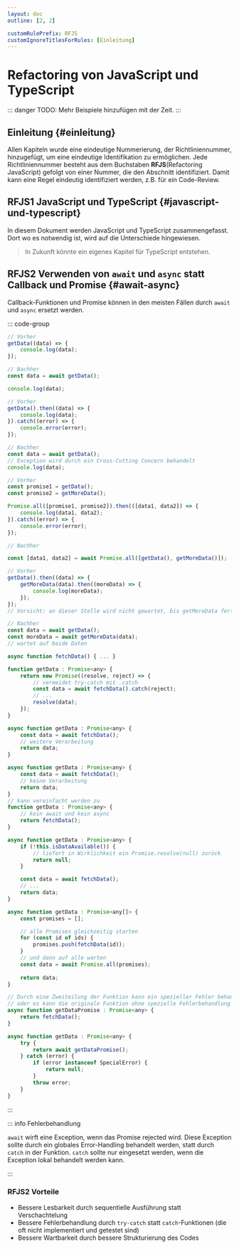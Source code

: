 ```yaml
---
layout: doc
outline: [2, 2]

customRulePrefix: RFJS
customIgnoreTitlesForRules: [Einleitung]
---
```


# Refactoring von JavaScript und TypeScript

::: danger TODO:
Mehr Beispiele hinzufügen mit der Zeit.
:::

## Einleitung {#einleitung}

Allen Kapiteln wurde eine eindeutige Nummerierung, der Richtliniennummer, hinzugefügt, um eine eindeutige Identifikation zu ermöglichen.
Jede Richtliniennummer besteht aus dem Buchstaben **RFJS**(Refactoring JavaScript) gefolgt von einer Nummer, die den Abschnitt identifiziert.
Damit kann eine Regel eindeutig identifiziert werden, z.B. für ein Code-Review.

## RFJS1 JavaScript und TypeScript {#javascript-und-typescript}

In diesem Dokument werden JavaScript und TypeScript zusammengefasst.
Dort wo es notwendig ist, wird auf die Unterschiede hingewiesen.

> In Zukunft könnte ein eigenes Kapitel für TypeScript entstehen.

## RFJS2 Verwenden von `await` und `async` statt Callback und Promise {#await-async}

Callback-Funktionen und Promise können in den meisten Fällen durch `await` und `async` ersetzt werden.

::: code-group

```javascript [Callback]
// Vorher
getData((data) => {
    console.log(data);
});

// Nachher
const data = await getData();

console.log(data);
```

```javascript [Promise]
// Vorher
getData().then((data) => {
    console.log(data);
}).catch((error) => {
    console.error(error);
});

// Nachher
const data = await getData();
// Exception wird durch ein Cross-Cutting Concern behandelt
console.log(data);
```

```javascript [ Promise]
// Vorher
const promise1 = getData();
const promise2 = getMoreData();

Promise.all([promise1, promise2]).then(([data1, data2]) => {
    console.log(data1, data2);
}).catch((error) => {
    console.error(error);
});

// Nachher

const [data1, data2] = await Promise.all([getData(), getMoreData()]);
```

```javascript [Verschachtelung]
// Vorher
getData().then((data) => {
    getMoreData(data).then((moreData) => {
        console.log(moreData);
    });
});
// Vorsicht: an dieser Stelle wird nicht gewartet, bis getMoreData fertig ist

// Nachher
const data = await getData();
const moreData = await getMoreData(data);
// wartet auf beide Daten
```

```javascript [Funktion ohne async]
async function fetchData() { ... }

function getData : Promise<any> {
    return new Promise((resolve, reject) => {
        // vermeidet try-catch mit .catch
        const data = await fetchData().catch(reject);
        // ...
        resolve(data);
    });
}
```

```javascript [Funktion mit async]
async function getData : Promise<any> {
    const data = await fetchData();
    // weitere Verarbeitung
    return data;
}
```

```javascript [Unnötiges await]
async function getData : Promise<any> {
    const data = await fetchData();
    // keine Verarbeitung
    return data;
}
// kann vereinfacht werden zu
function getData : Promise<any> {
    // kein await und kein async
    return fetchData();
}
```

```javascript [Funktion mit async und Guard-Pattern]
async function getData : Promise<any> {
    if (!this.isDataAvailable()) {
        // liefert in Wirklichkeit ein Promise.resolve(null) zurück
        return null; 
    }

    const data = await fetchData();
    // ...
    return data;
}
```

```javascript [For-Schleife mit await]
async function getData : Promise<any[]> {
    const promises = [];

    // alle Promises gleichzeitig starten
    for (const id of ids) {
        promises.push(fetchData(id));
    }
    // und dann auf alle warten
    const data = await Promise.all(promises);
        
    return data;
}
```

```javascript [Catch mit async]
// Durch eine Zweiteilung der Funktion kann ein spezieller Fehler behandelt werden
// oder es kann die originale Funktion ohne spezielle Fehlerbehandlung aufgerufen werden
async function getDataPromise : Promise<any> {
    return fetchData();
}

async function getData : Promise<any> {
    try {
        return await getDataPromise();
    } catch (error) {
        if (error instanceof SpecialError) {
            return null;
        } 
        throw error;
    }
}
```

:::

::: info Fehlerbehandlung

`await` wirft eine Exception, wenn das Promise rejected wird.
Diese Exception sollte durch ein globales Error-Handling behandelt werden, statt durch `catch` in der Funktion.
`catch` sollte nur eingesetzt werden, wenn die Exception lokal behandelt werden kann.

:::

### RFJS2 Vorteile

- Bessere Lesbarkeit durch sequentielle Ausführung statt Verschachtelung
- Bessere Fehlerbehandlung durch `try-catch` statt `catch`-Funktionen (die oft nicht implementiert und getestet sind)
- Bessere Wartbarkeit durch bessere Strukturierung des Codes

